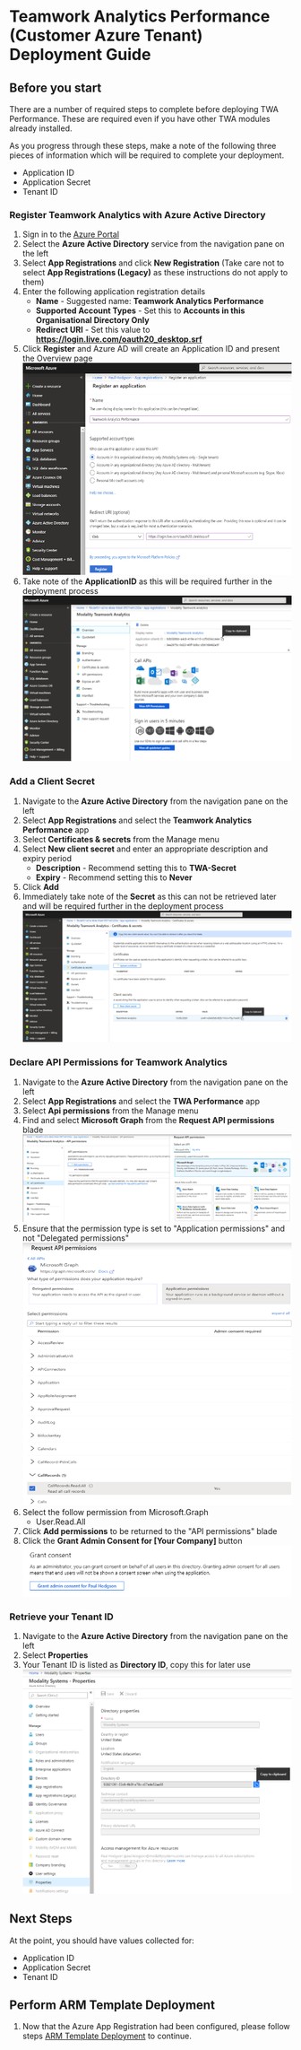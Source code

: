 # Teamwork Analytics Performance (Customer Azure Tenant) Deployment Guide

## Before you start

There are a number of required steps to complete before deploying TWA Performance. These are required even if you have other TWA modules already installed.

As you progress through these steps, make a note of the following three pieces of information which will be required to complete your deployment.

   * Application ID
   * Application Secret
   * Tenant ID

### Register Teamwork Analytics with Azure Active Directory
1. Sign in to the [Azure Portal](https://azure.microsoft.com/en-gb/features/azure-portal/)
1. Select the **Azure Active Directory** service from the navigation pane on the left 
1. Select **App Registrations** and click **New Registration** (Take care not to select **App Registrations (Legacy)** as these instructions do not apply to them)
1. Enter the following application registration details
   * **Name** - Suggested name: **Teamwork Analytics Performance** 
   * **Supported Account Types** - Set this to **Accounts in this Organisational Directory Only**
   * **Redirect URI** - Set this value to **https://login.live.com/oauth20_desktop.srf**
1. Click **Register** and Azure AD will create an Application ID and present the Overview page
![application registration](images/applicationRegistration.png)
1. Take note of the **ApplicationID** as this will be required further in the deployment process
![overview of application](images/applicationOverview.png)

### Add a Client Secret
1. Navigate to the **Azure Active Directory** from the navigation pane on the left
1. Select **App Registrations** and select the **Teamwork Analytics Performance** app 
1. Select **Certificates & secrets** from the Manage menu
1. Select **New client secret** and enter an appropriate description and expiry period
   * **Description** - Recommend setting this to **TWA-Secret**
   * **Expiry** - Recommend setting this to **Never**
1. Click **Add**
1. Immediately take note of the **Secret** as this can not be retrieved later and will be required further in the deployment process
![team work secret](images/teamworkSecrets.png)

### Declare API Permissions for Teamwork Analytics
1. Navigate to the **Azure Active Directory** from the navigation pane on the left
1. Select **App Registrations** and select the **TWA Performance** app 
1. Select **Api permissions** from the Manage menu
1. Find and select **Microsoft Graph** from the **Request API permissions** blade
![add permissions](images/requestGraphPermissions.png)
1. Ensure that the permission type is set to "Application permissions" and not "Delegated permissions"
![set permission type](images/permissionTypes.png)
1. Select the follow permission from Microsoft.Graph
    * User.Read.All
1. Click **Add permissions** to be returned to the "API permissions" blade
1. Click the **Grant Admin Consent for [Your Company]** button
![permissions summary](images/apiPermissions.png)

### Retrieve your Tenant ID
1. Navigate to the **Azure Active Directory** from the navigation pane on the left
1. Select **Properties** 
1. Your Tenant ID is listed as **Directory ID**, copy this for later use
![tenant id](images/getTennantId.png)

## Next Steps

At the point, you should have values collected for:
   * Application ID
   * Application Secret
   * Tenant ID
   
## Perform ARM Template Deployment

1. Now that the Azure App Registration had been configured, please follow steps [ARM Template Deployment](armDeploy.md) to continue.